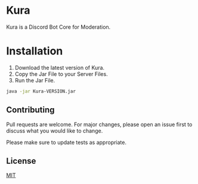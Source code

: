 # **Kura**
Kura is a Discord Bot Core for Moderation.
# **Installation**

1. Download the latest version of Kura.
2. Copy the Jar File to your Server Files.
3. Run the Jar File.

```bash
java -jar Kura-VERSION.jar
```

## **Contributing**

Pull requests are welcome. For major changes, please open an issue first to discuss what you would like to change.

Please make sure to update tests as appropriate.

## **License**
[MIT](https://choosealicense.com/licenses/mit/)
